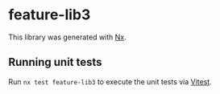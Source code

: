 # feature-lib3

This library was generated with [Nx](https://nx.dev).

## Running unit tests

Run `nx test feature-lib3` to execute the unit tests via [Vitest](https://vitest.dev/).
